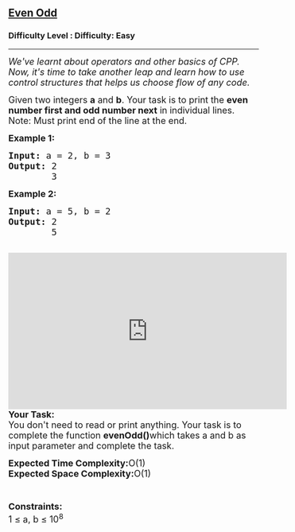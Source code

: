 <h2><a href="https://www.geeksforgeeks.org/problems/even-odd/1">Even Odd</a></h2><h3>Difficulty Level : Difficulty: Easy</h3><hr><div class="problems_problem_content__Xm_eO"><p><span style="font-size: 18px;"><em>We've learnt about operators and other basics of CPP. Now, it's time to take another leap and learn how to use control structures that helps us choose flow of any code.</em></span></p>
<p><span style="font-size: 18px;">Given two integers <strong>a</strong> and <strong>b</strong>. Your task is to print the <strong>even number first and odd number next</strong> in individual lines.<br>Note: Must print end of the line at the end.</span></p>
<p><strong><span style="font-size: 18px;">Example 1:</span></strong></p>
<pre><strong><span style="font-size: 18px;">Input: </span></strong><span style="font-size: 18px;">a = 2, b = 3 <br><strong>Output: </strong>2<br>        3</span></pre>
<p><span style="font-size: 18px;"><strong>Example 2:</strong></span></p>
<pre><span style="font-size: 18px;"><strong>Input: </strong>a = 5, b = 2<br><strong>Output: </strong>2<br>        5</span></pre>
<p><br><span style="font-size: 18px;"><iframe src="https://www.youtube.com/embed/Be2m9M3aPDI" width="560" height="315" frameborder="0"></iframe><br><strong>Your Task:</strong><br>You don't need to read or print anything. Your task is to complete the function <strong>evenOdd()</strong>which takes a and b as input parameter and complete the task.</span></p>
<p><span style="font-size: 18px;"><strong>Expected Time Complexity:</strong>O(1)<br><strong>Expected Space Complexity:</strong>O(1)</span></p>
<p>&nbsp;</p>
<p><span style="font-size: 18px;"><strong>Constraints:</strong><br>1 ≤ a, b ≤ 10<sup>8</sup></span></p></div>